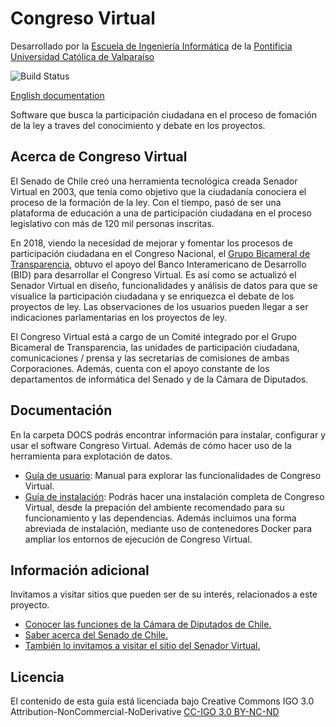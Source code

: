 # Congreso Virtual
Desarrollado por la [Escuela de Ingeniería Informática](http://inf.ucv.cl/) de la [Pontificia Universidad Católica de Valparaíso](http://pucv.cl/)

![Build Status](https://congresovirtual.senado.cl/jenkins/buildStatus/icon?job=CongresoVirtual&style=plastic) 

[English documentation](..blob/master/README_en.md)

Software que busca la participación ciudadana en el proceso de fomación de la ley a traves del conocimiento y debate en los proyectos.

## Acerca  de Congreso Virtual

El Senado de Chile creó una herramienta tecnológica creada Senador Virtual en 2003, que tenía como objetivo que la ciudadanía conociera el proceso de la formación de la ley. Con el tiempo, pasó de ser una plataforma de educación a una de participación ciudadana en el proceso legislativo con más de 120 mil personas inscritas.

En 2018, viendo la necesidad de mejorar y fomentar los procesos de participación ciudadana en el Congreso Nacional, el [Grupo Bicameral de Transparencia](https://www.camara.cl/camara/media/bicameral/bicameral.html), obtuvo el apoyo del Banco Interamericano de Desarrollo (BID) para desarrollar el Congreso Virtual. Es así como se actualizó el Senador Virtual en diseño, funcionalidades y análisis de datos para que se visualice la participación ciudadana y se enriquezca el debate de los proyectos de ley. Las observaciones de los usuarios pueden llegar a ser indicaciones parlamentarias en los proyectos de ley.

El Congreso Virtual está a cargo de un Comité integrado por el Grupo Bicameral de Transparencia, las unidades de participación ciudadana, comunicaciones / prensa y las secretarías de comisiones de ambas Corporaciones. Además, cuenta con el apoyo constante de los departamentos de informática del Senado y de la Cámara de Diputados.

## Documentación

En la carpeta DOCS podrás encontrar información para instalar, configurar y usar el software Congreso Virtual. Además de cómo hacer uso de la herramienta para explotación de datos.
* [Guía de usuario](https://github.com/eii-pucv/congreso-virtual/blob/master/DOCS/MANUAL_USUARIO.pdf): Manual para explorar las funcionalidades de Congreso Virtual.
* [Guía de instalación](https://github.com/eii-pucv/congreso-virtual/blob/master/INSTALACION.md): Podrás hacer una instalación completa de Congreso Virtual, desde la prepación del ambiente recomendado para su funcionamiento y las dependencias. Además incluimos una forma abreviada de instalación, mediante uso de contenedores Docker para ampliar los entornos de ejecución de Congreso Virtual.

## Información adicional

Invitamos a visitar sitios que pueden ser de su interés, relacionados a este proyecto.

* [Conocer las funciones de la Cámara de Diputados de Chile.](https://www.camara.cl/camara/camara_diputados.aspx)
* [Saber acerca del Senado de Chile.](https://www.senado.cl/funciones-del-senado/senado/2012-11-07/100615.html)
* [También lo invitamos a visitar el sitio del Senador Virtual.](https://www.senadorvirtual.cl)

## Licencia

El contenido de esta guía está licenciada bajo Creative Commons IGO 3.0 Attribution-NonCommercial-NoDerivative [CC-IGO 3.0 BY-NC-ND](https://github.com/eii-pucv/congreso-virtual/blob/master/LICENCIA.md)
